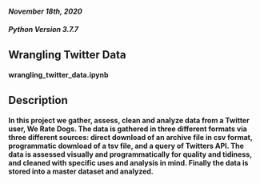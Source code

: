 #### *November 18th, 2020*
#### *Python Version 3.7.7*

## **Wrangling Twitter Data**
#### wrangling_twitter_data.ipynb

## **Description**
#### In this project we gather, assess, clean and analyze data from a Twitter user, We Rate Dogs. The data is gathered in three different formats via three different sources: direct download of an archive file in csv format, programmatic download of a tsv file, and a query of Twitters API. The data is assessed visually and programmatically for quality and tidiness, and cleaned with specific uses and analysis in mind. Finally the data is stored into a master dataset and analyzed.
